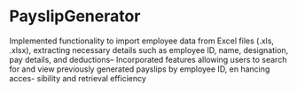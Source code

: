 # PayslipGenerator
 Implemented functionality to import employee data from Excel files (.xls, .xlsx), extracting necessary details such
 as employee ID, name, designation, pay details, and deductions– Incorporated features allowing users to search for and view previously generated payslips by employee ID, en
hancing acces- sibility and retrieval efficiency

